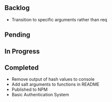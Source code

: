 ## Backlog

- Transition to specific arguments rather than req

## Pending


## In Progress


## Completed

- Remove output of hash values to console
- Add salt arguments to functions in README
- Published to NPM
- Basic Authentication System